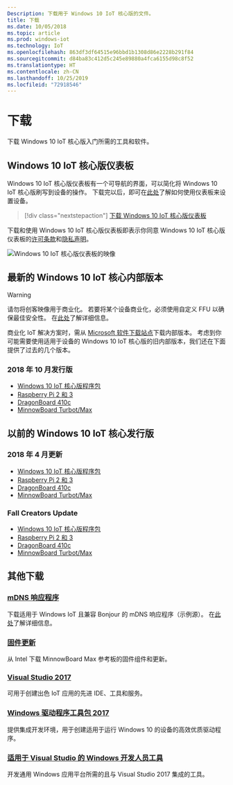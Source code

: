 ```yaml
---
Description: 下载用于 Windows 10 IoT 核心版的文件。
title: 下载
ms.date: 10/05/2018
ms.topic: article
ms.prod: windows-iot
ms.technology: IoT
ms.openlocfilehash: 863df3df64515e96bbd1b1308d86e2228b291f84
ms.sourcegitcommit: d84ba83c412d5c245e89880a4fca6155d98c8f52
ms.translationtype: HT
ms.contentlocale: zh-CN
ms.lasthandoff: 10/25/2019
ms.locfileid: "72918546"
---
```

# <a name="downloads"></a>下载
下载 Windows 10 IoT 核心版入门所需的工具和软件。

## <a name="windows-10-iot-core-dashboard"></a>Windows 10 IoT 核心版仪表板

Windows 10 IoT 核心版仪表板有一个可导航的界面，可以简化将 Windows 10 IoT 核心版刷写到设备的操作。 下载完以后，即可在[此处](https://docs.microsoft.com/en-gb/windows/iot-core/tutorials/quickstarter/devicesetup#using-the-iot-dashboard-raspberry-pi-minnowboard-nxp)了解如何使用仪表板来设置设备。

> [!div class="nextstepaction"]
> [下载 Windows 10 IoT 核心版仪表板](http://go.microsoft.com/fwlink/?LinkID=708576)

下载和使用 Windows 10 IoT 核心版仪表板即表示你同意 Windows 10 IoT 核心版仪表板的[许可条款](http://go.microsoft.com/fwlink/?LinkID=703960&clcid=0x4809)和[隐私声明](http://go.microsoft.com/fwlink/?LinkId=521839)。 

![Windows 10 IoT 核心版仪表板的映像](media/IoTDashboard/DASHBOARD-800x450.jpg)

## <a name="latest-windows-10-iot-core-builds"></a>最新的 Windows 10 IoT 核心内部版本

> [!WARNING]
> 请勿将创客映像用于商业化。 若要将某个设备商业化，必须使用自定义 FFU 以确保最佳安全性。 在[此处](https://docs.microsoft.com/en-us/windows-hardware/manufacture/iot/iot-core-manufacturing-guide)了解详细信息。

商业化 IoT 解决方案时，需从 [Microsoft 软件下载站点](https://www.microsoft.com/en-us/software-download/windows10IoTCore#!)下载内部版本。 考虑到你可能需要使用适用于设备的 Windows 10 IoT 核心版的旧内部版本，我们还在下面提供了过去的几个版本。 

### <a name="october-2018-release"></a>2018 年 10 月发行版

* [Windows 10 IoT 核心版程序包](https://www.microsoft.com/en-us/software-download/windows10IoTCore#!)
* [Raspberry Pi 2 和 3](https://go.microsoft.com/fwlink/?LinkId=846058)
* [DragonBoard 410c](https://go.microsoft.com/fwlink/?LinkId=846059)
* [MinnowBoard Turbot/Max](https://go.microsoft.com/fwlink/?linkid=846057)


## <a name="previous-windows-10-iot-core-releases"></a>以前的 Windows 10 IoT 核心发行版

### <a name="april-2018-update"></a>2018 年 4 月更新

* [Windows 10 IoT 核心版程序包](https://software-download.microsoft.com/download/pr/17134.1.180410-1804.rs4_release_amd64fre_IOTCORE_PACKAGES.iso)
* [Raspberry Pi 2 和 3](https://software-download.microsoft.com/download/pr/17134.1.180410-1804.rs4_release_amd64fre_IOTCORE_RPi.iso)
* [DragonBoard 410c](https://software-download.microsoft.com/download/pr/17134.1.180410-1804.rs4_release_amd64fre_IOTCORE_QCDB410C.iso)
* [MinnowBoard Turbot/Max](https://software-download.microsoft.com/download/pr/17134.1.180410-1804.rs4_release_amd64fre_IOTCORE_MBM.iso)


### <a name="fall-creators-update"></a>Fall Creators Update

* [Windows 10 IoT 核心版程序包](https://software-download.microsoft.com/download/pr/16299.15.170928-1534.rs3_release_amd64fre_IOTCORE_PACKAGES.iso)
* [Raspberry Pi 2 和 3](http://download.microsoft.com/download/9/6/2/9629C69B-02B8-4A82-A4C8-860D6E880C66/16299.15.170928-1534.rs3_release_amd64fre_IOTCORE_RPi.iso)
* [DragonBoard 410c](http://download.microsoft.com/download/1/0/C/10CAECC2-3B60-45BF-BF0D-D0BACF4072E5/16299.15.170928-1534.rs3_release_amd64fre_IOTCORE_QCDB410C.iso)
* [MinnowBoard Turbot/Max](http://download.microsoft.com/download/5/F/9/5F917B68-020E-4993-A972-F1A7038510CF/16299.15.170928-1534.rs3_release_amd64fre_IOTCORE_MBM.iso)


## <a name="other-downloads"></a>其他下载

### <a name="mdns-responderhttpsgomicrosoftcomfwlinklinkid2077676"></a>[mDNS 响应程序](https://go.microsoft.com/fwlink/?linkid=2077676)
下载适用于 Windows IoT 且兼容 Bonjour 的 mDNS 响应程序（示例源）。 在[此处](mDNS.md)了解详细信息。

### <a name="firmware-updatehttpfirmwareintelcomprojectsminnowboard-max"></a>[固件更新](http://firmware.intel.com/projects/minnowboard-max)
从 Intel 下载 MinnowBoard Max 参考板的固件组件和更新。

### <a name="visual-studio-2017httpswwwvisualstudiocomdownloads"></a>[Visual Studio 2017](https://www.visualstudio.com/downloads/)
可用于创建出色 IoT 应用的先进 IDE、工具和服务。

### <a name="windows-driver-kit-2017httpsmsdnmicrosoftcomwindowshardwarehh852365aspx"></a>[Windows 驱动程序工具包 2017](https://msdn.microsoft.com/windows/hardware/hh852365.aspx)
提供集成开发环境，用于创建适用于运行 Windows 10 的设备的高效优质驱动程序。

### <a name="windows-developer-tools-for-visual-studiohttpsdevwindowscomen-usdownloads"></a>[适用于 Visual Studio 的 Windows 开发人员工具](https://dev.windows.com/en-us/downloads)
开发通用 Windows 应用平台所需的且与 Visual Studio 2017 集成的工具。 
